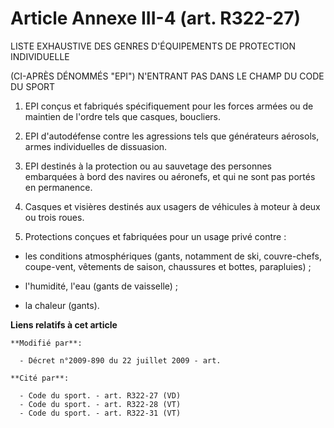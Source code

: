 # Article Annexe III-4 (art. R322-27)

LISTE EXHAUSTIVE DES GENRES D'ÉQUIPEMENTS DE PROTECTION INDIVIDUELLE

(CI-APRÈS DÉNOMMÉS "EPI") N'ENTRANT PAS DANS LE CHAMP DU CODE DU SPORT

1. EPI conçus et fabriqués spécifiquement pour les forces armées ou de maintien de l'ordre tels que casques, boucliers. 

2. EPI d'autodéfense contre les agressions tels que générateurs aérosols, armes individuelles de dissuasion. 

3. EPI destinés à la protection ou au sauvetage des personnes embarquées à bord des navires ou aéronefs, et qui ne sont pas
portés en permanence. 

4. Casques et visières destinés aux usagers de véhicules à moteur à deux ou trois roues. 

5. Protections conçues et fabriquées pour un usage privé contre : 

- les conditions atmosphériques (gants, notamment de ski, couvre-chefs, coupe-vent, vêtements de saison, chaussures et
bottes, parapluies) ; 

- l'humidité, l'eau (gants de vaisselle) ; 

- la chaleur (gants).

**Liens relatifs à cet article**

	**Modifié par**:

	  - Décret n°2009-890 du 22 juillet 2009 - art.

	**Cité par**:

	  - Code du sport. - art. R322-27 (VD)
	  - Code du sport. - art. R322-28 (VT)
	  - Code du sport. - art. R322-31 (VT)

